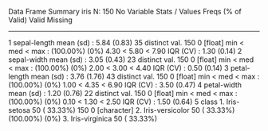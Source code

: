 
Data Frame Summary
iris
N: 150
  No  Variable      Stats / Values           Freqs (% of Valid)    Valid      Missing
----  ------------  -----------------------  --------------------  ---------  ---------
   1  sepal-length  mean (sd) : 5.84 (0.83)  35 distinct val.      150        0
      [float]       min < med < max :                              (100.00%)  (0%)
                    4.30 < 5.80 < 7.90
                    IQR (CV) : 1.30 (0.14)
   2  sepal-width   mean (sd) : 3.05 (0.43)  23 distinct val.      150        0
      [float]       min < med < max :                              (100.00%)  (0%)
                    2.00 < 3.00 < 4.40
                    IQR (CV) : 0.50 (0.14)
   3  petal-length  mean (sd) : 3.76 (1.76)  43 distinct val.      150        0
      [float]       min < med < max :                              (100.00%)  (0%)
                    1.00 < 4.35 < 6.90
                    IQR (CV) : 3.50 (0.47)
   4  petal-width   mean (sd) : 1.20 (0.76)  22 distinct val.      150        0
      [float]       min < med < max :                              (100.00%)  (0%)
                    0.10 < 1.30 < 2.50
                    IQR (CV) : 1.50 (0.64)
   5  class         1. Iris-setosa           50 ( 33.33%)          150        0
      [character]   2. Iris-versicolor       50 ( 33.33%)          (100.00%)  (0%)
                    3. Iris-virginica        50 ( 33.33%)
